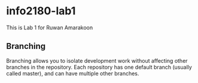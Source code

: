 # info2180-lab1

This is Lab 1 for Ruwan Amarakoon

## Branching

Branching allows you to isolate development work without affecting other branches in the repository. 
Each repository has one default branch (usually called master), and can have multiple other branches.
